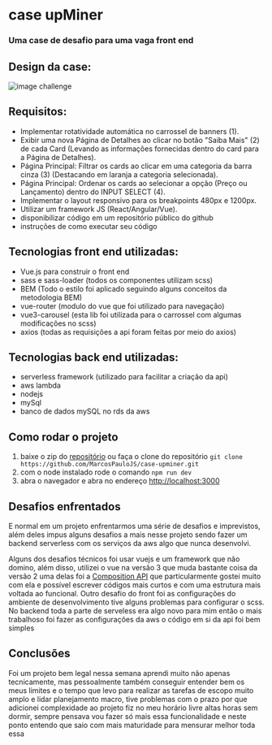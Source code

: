 # case upMiner
### Uma case de desafio para uma vaga front end

## Design da case:

![image challenge](https://i.imgur.com/0r9Xbmy.jpg)

## Requisitos:
- Implementar rotatividade automática no carrossel de banners (1).
- Exibir uma nova Página de Detalhes ao clicar no botão "Saiba Mais" (2) de cada Card 
(Levando as informações fornecidas dentro do card para a Página de Detalhes).
- Página Principal: Filtrar os cards ao clicar em uma categoria da barra cinza (3)
(Destacando em laranja a categoria selecionada).
- Página Principal: Ordenar os cards ao selecionar a opção (Preço ou Lançamento) 
dentro do INPUT SELECT (4).
- Implementar o layout responsivo para os breakpoints 480px e 1200px.
- Utilizar um framework JS (React/Angular/Vue).
- disponibilizar código em um repositório público do github
- instruções de como executar seu código

## Tecnologias front end utilizadas: 
- Vue.js para construir o front end
- sass e sass-loader (todos os componentes utilizam scss)
- BEM (Todo o estilo foi aplicado seguindo alguns conceitos da metodologia BEM)
- vue-router (modulo do vue que foi utilizado para navegação)
- vue3-carousel (esta lib foi utilizada para o carrossel com algumas modificações no scss)
- axios (todas as requisições a api foram feitas por meio do axios)

## Tecnologias back end utilizadas:
 - serverless framework (utilizado para facilitar a criação da api)
 - aws lambda
 - nodejs
 - mySql
 - banco de dados  mySQL no rds da aws

## Como rodar o projeto
1. baixe o zip do [repositório](https://github.com/MarcosPauloJS/case-upminer) ou faça o clone do repositório ```git clone https://github.com/MarcosPauloJS/case-upminer.git```
2. com o node instalado rode o comando ```npm run dev```
3. abra o navegador e abra no endereço [http://localhost:3000](https://pages.github.com/)

## Desafios enfrentados
 E normal em um projeto enfrentarmos uma série de desafios e imprevistos, além deles impus alguns desafios a mais nesse 
projeto sendo fazer um backend serverless com os serviços da aws algo que nunca desenvolvi.

 Alguns dos desafios técnicos foi usar vuejs e um framework que não domino, além disso, utilizei o vue na versão 3 que muda 
bastante coisa da versão 2 uma delas foi a [Composition API](https://vuejs.org/guide/extras/composition-api-faq.html) que particularmente
gostei muito com ela e possível escrever códigos mais curtos e com uma estrutura mais voltada ao funcional. Outro desafio do front foi as configurações do ambiente de desenvolvimento tive alguns problemas para configurar o scss.
 No backend toda a parte de serveless era algo novo para mim então o mais trabalhoso foi fazer as configurações da aws o código em si da api foi bem simples
 
## Conclusões
 Foi um projeto bem legal nessa semana aprendi muito não apenas tecnicamente, mas pessoalmente também conseguir entender bem os meus limites e o tempo que levo para realizar as tarefas de escopo muito amplo e lidar planejamento macro, tive problemas com o prazo por que adicionei complexidade ao projeto  fiz no meu horário livre altas horas sem dormir, sempre pensava vou fazer só mais essa funcionalidade e neste ponto entendo que saio com mais maturidade para mensurar melhor toda essa  
